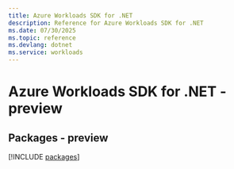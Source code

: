 ```yaml
---
title: Azure Workloads SDK for .NET
description: Reference for Azure Workloads SDK for .NET
ms.date: 07/30/2025
ms.topic: reference
ms.devlang: dotnet
ms.service: workloads
---
```

# Azure Workloads SDK for .NET - preview
## Packages - preview
[!INCLUDE [packages](workloads-index.md)]